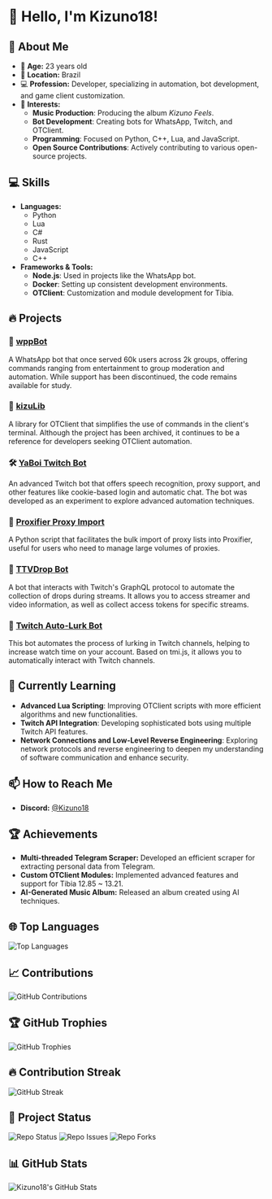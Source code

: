 # 👋 Hello, I'm Kizuno18!

## 🚀 About Me

- 🎂 **Age:** 23 years old
- 📍 **Location:** Brazil
- 💻 **Profession:** Developer, specializing in automation, bot development, and game client customization.
- 🎨 **Interests:**  
  - **Music Production**: Producing the album *Kizuno Feels*.
  - **Bot Development**: Creating bots for WhatsApp, Twitch, and OTClient.
  - **Programming**: Focused on Python, C++, Lua, and JavaScript.
  - **Open Source Contributions**: Actively contributing to various open-source projects.

## 💻 Skills
- **Languages:**
  - Python
  - Lua
  - C#
  - Rust
  - JavaScript
  - C++
- **Frameworks & Tools:**
  - **Node.js**: Used in projects like the WhatsApp bot.
  - **Docker**: Setting up consistent development environments.
  - **OTClient**: Customization and module development for Tibia.

## 🔥 Projects

### 🤖 **[wppBot](https://github.com/Kizuno18/wppBot)**
A WhatsApp bot that once served 60k users across 2k groups, offering commands ranging from entertainment to group moderation and automation. While support has been discontinued, the code remains available for study.

### 🔧 **[kizuLib](https://github.com/Kizuno18/kizuLib)**
A library for OTClient that simplifies the use of commands in the client's terminal. Although the project has been archived, it continues to be a reference for developers seeking OTClient automation.

### 🛠️ **[YaBoi Twitch Bot](https://github.com/Kizuno18/ttv-bot-YaBoi-v1)**
An advanced Twitch bot that offers speech recognition, proxy support, and other features like cookie-based login and automatic chat. The bot was developed as an experiment to explore advanced automation techniques.

### 📂 **[Proxifier Proxy Import](https://github.com/Kizuno18/proxifierProxyImport)**
A Python script that facilitates the bulk import of proxy lists into Proxifier, useful for users who need to manage large volumes of proxies.

### 🎯 **[TTVDrop Bot](https://github.com/Kizuno18/twitch-gql-ttvdropbot)**
A bot that interacts with Twitch's GraphQL protocol to automate the collection of drops during streams. It allows you to access streamer and video information, as well as collect access tokens for specific streams.

### 🤖 **[Twitch Auto-Lurk Bot](https://github.com/Kizuno18/Twitch-Auto-Lurk-Bot)**
This bot automates the process of lurking in Twitch channels, helping to increase watch time on your account. Based on tmi.js, it allows you to automatically interact with Twitch channels.

## 🌱 Currently Learning
- **Advanced Lua Scripting**: Improving OTClient scripts with more efficient algorithms and new functionalities.
- **Twitch API Integration**: Developing sophisticated bots using multiple Twitch API features.
- **Network Connections and Low-Level Reverse Engineering**: Exploring network protocols and reverse engineering to deepen my understanding of software communication and enhance security.

## 📫 How to Reach Me
- **Discord:** [@Kizuno18](#)

## 🏆 Achievements
- **Multi-threaded Telegram Scraper:** Developed an efficient scraper for extracting personal data from Telegram.
- **Custom OTClient Modules:** Implemented advanced features and support for Tibia 12.85 ~ 13.21.
- **AI-Generated Music Album:** Released an album created using AI techniques.

## 🌐 Top Languages

![Top Languages](https://github-readme-stats.vercel.app/api/top-langs/?username=Kizuno18&layout=compact&theme=radical)


## 📈 Contributions

![GitHub Contributions](https://activity-graph.herokuapp.com/graph?username=Kizuno18&theme=redical)

## 🏆 GitHub Trophies

![GitHub Trophies](https://github-profile-trophy.vercel.app/?username=Kizuno18&theme=radical)

## 🔥 Contribution Streak

![GitHub Streak](https://github-readme-streak-stats.herokuapp.com/?user=Kizuno18&theme=radical)

## 🚀 Project Status

![Repo Status](https://img.shields.io/github/stars/Kizuno18/wppBot?style=social)
![Repo Issues](https://img.shields.io/github/issues/Kizuno18/wppBot)
![Repo Forks](https://img.shields.io/github/forks/Kizuno18/wppBot?style=social)


## 📊 GitHub Stats

![Kizuno18's GitHub Stats](https://github-readme-stats.vercel.app/api?username=Kizuno18&show_icons=true&theme=radical)
